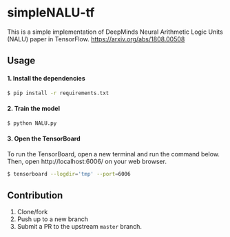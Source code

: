 # simpleNALU-tf

This is a simple implementation of DeepMinds Neural Arithmetic Logic Units (NALU) paper in TensorFlow.
https://arxiv.org/abs/1808.00508


## Usage 

#### 1. Install the dependencies
```bash
$ pip install -r requirements.txt
```

#### 2. Train the model
```bash
$ python NALU.py
```

#### 3. Open the TensorBoard 
To run the TensorBoard, open a new terminal and run the command below. Then, open http://localhost:6006/ on your web browser.
```bash
$ tensorboard --logdir='tmp' --port=6006
```


## Contribution

1.  Clone/fork
2.  Push up to a new branch
3.  Submit a PR to the upstream `master` branch.
